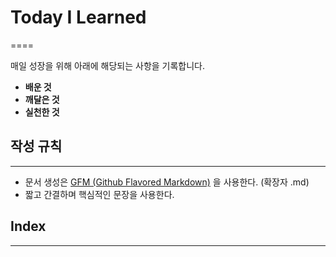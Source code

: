 # Today I Learned
====

매일 성장을 위해 아래에 해당되는 사항을 기록합니다.
 - **배운 것**
 - **깨달은 것**
 - **실천한 것**


## 작성 규칙
----
 - 문서 생성은 [GFM (Github Flavored Markdown)](https://help.github.com/en/github/writing-on-github) 을 사용한다. (확장자 .md)
 - 짧고 간결하며 핵심적인 문장을 사용한다.
 
 
 ## Index
 ----
